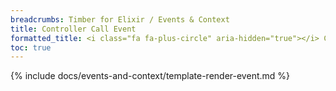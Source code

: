 ```yaml
---
breadcrumbs: Timber for Elixir / Events & Context
title: Controller Call Event
formatted_title: <i class="fa fa-plus-circle" aria-hidden="true"></i> Controller Call Event
toc: true
---
```


{% include docs/events-and-context/template-render-event.md %}